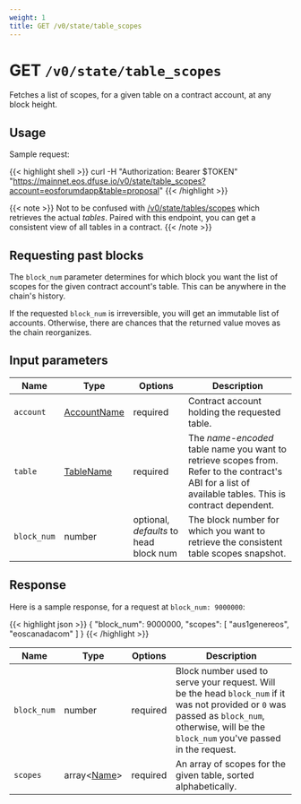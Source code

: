 ```yaml
---
weight: 1
title: GET /v0/state/table_scopes
---
```


# GET `/v0/state/table_scopes`

Fetches a list of scopes, for a given table on a contract account, at any block height.

## Usage

Sample request:

{{< highlight shell >}}
curl -H "Authorization: Bearer $TOKEN" \
    "https://mainnet.eos.dfuse.io/v0/state/table_scopes?account=eosforumdapp&table=proposal"
{{< /highlight >}}

{{< note >}}
Not to be confused with [/v0/state/tables/scopes](#rest-get-v0-state-tables-scopes) which retrieves the actual _tables_. Paired with this endpoint, you can get a consistent view of all tables in a contract.
{{< /note >}}

## Requesting past blocks

The `block_num` parameter determines for which block you want the list
of scopes for the given contract account's table. This can be anywhere
in the chain's history.

If the requested `block_num` is irreversible, you will get an
immutable list of accounts. Otherwise, there are chances that the
returned value moves as the chain reorganizes.

## Input parameters

Name | Type | Options | Description
-----|------|---------|------------
`account` | [AccountName](#type-AccountName) | required | Contract account holding the requested table.
`table` | [TableName](#type-TableName) | required | The _name-encoded_ table name you want to retrieve scopes from.  Refer to the contract's ABI for a list of available tables.  This is contract dependent.
`block_num` | number | optional, _defaults_ to head block num | The block number for which you want to retrieve the consistent table scopes snapshot.

## Response

Here is a sample response, for a request at `block_num: 9000000`:

{{< highlight json >}}
{
  "block_num": 9000000,
  "scopes": [
    "aus1genereos",
    "eoscanadacom"
  ]
}
{{< /highlight >}}

Name | Type | Options | Description
-----|------|---------|------------
`block_num` | number | required | Block number used to serve your request. Will be the head `block_num` if it was not provided or `0` was passed as `block_num`, otherwise, will be the `block_num` you've passed in the request.
`scopes` | array&lt;[Name](#type-Name)&gt; | required | An array of scopes for the given table, sorted alphabetically.